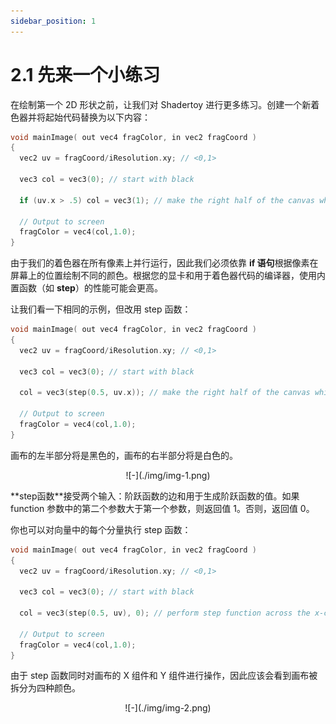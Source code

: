 ```yaml
---
sidebar_position: 1
---
```


# 2.1 先来一个小练习

在绘制第一个 2D 形状之前，让我们对 Shadertoy 进行更多练习。创建一个新着色器并将起始代码替换为以下内容：
```cpp
void mainImage( out vec4 fragColor, in vec2 fragCoord )
{
  vec2 uv = fragCoord/iResolution.xy; // <0,1>

  vec3 col = vec3(0); // start with black

  if (uv.x > .5) col = vec3(1); // make the right half of the canvas white

  // Output to screen
  fragColor = vec4(col,1.0);
}
```
由于我们的着色器在所有像素上并行运行，因此我们必须依靠 **if 语句**根据像素在屏幕上的位置绘制不同的颜色。根据您的显卡和用于着色器代码的编译器，使用内置函数（如 **step**）的性能可能会更高。

让我们看一下相同的示例，但改用 step 函数：
```cpp
void mainImage( out vec4 fragColor, in vec2 fragCoord )
{
  vec2 uv = fragCoord/iResolution.xy; // <0,1>

  vec3 col = vec3(0); // start with black

  col = vec3(step(0.5, uv.x)); // make the right half of the canvas white

  // Output to screen
  fragColor = vec4(col,1.0);
}
```

画布的左半部分将是黑色的，画布的右半部分将是白色的。
<p align="center">![-](./img/img-1.png)</p>
**step函数**接受两个输入：阶跃函数的边和用于生成阶跃函数的值。如果 function 参数中的第二个参数大于第一个参数，则返回值 1。否则，返回值 0。

你也可以对向量中的每个分量执行 step 函数：

```cpp
void mainImage( out vec4 fragColor, in vec2 fragCoord )
{
  vec2 uv = fragCoord/iResolution.xy; // <0,1>

  vec3 col = vec3(0); // start with black

  col = vec3(step(0.5, uv), 0); // perform step function across the x-component and y-component of uv

  // Output to screen
  fragColor = vec4(col,1.0);
}
```

由于 step 函数同时对画布的 X 组件和 Y 组件进行操作，因此应该会看到画布被拆分为四种颜色。
<p align="center">![-](./img/img-2.png)</p>
